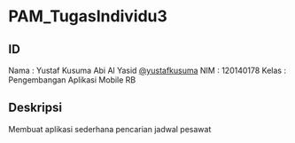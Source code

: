 # PAM_TugasIndividu3

## ID
Nama  : Yustaf Kusuma Abi Al Yasid [@yustafkusuma](https://github.com/yustafkusuma)
NIM   : 120140178
Kelas : Pengembangan Aplikasi Mobile RB

## Deskripsi
Membuat aplikasi sederhana pencarian jadwal pesawat
